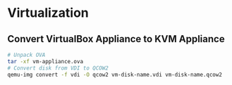 # Virtualization

## Convert VirtualBox Appliance to KVM Appliance

~~~ bash
# Unpack OVA
tar -xf vm-appliance.ova
# Convert disk from VDI to QCOW2
qemu-img convert -f vdi -O qcow2 vm-disk-name.vdi vm-disk-name.qcow2
~~~
